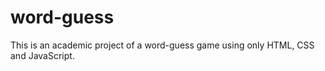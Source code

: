 # word-guess
This is an academic project of a word-guess game using only HTML, CSS and JavaScript. 
